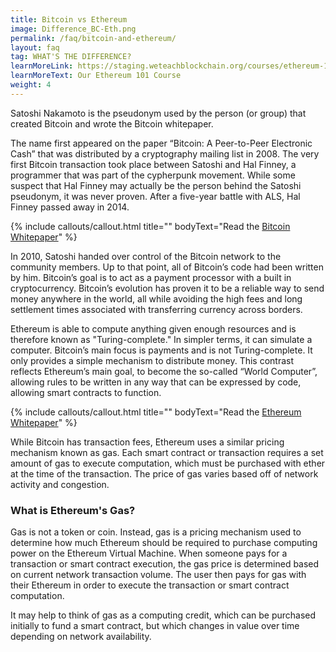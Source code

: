 ```yaml
---
title: Bitcoin vs Ethereum
image: Difference_BC-Eth.png
permalink: /faq/bitcoin-and-ethereum/
layout: faq
tag: WHAT'S THE DIFFERENCE? 
learnMoreLink: https://staging.weteachblockchain.org/courses/ethereum-101-blockchain-beyond-bitcoin/
learnMoreText: Our Ethereum 101 Course
weight: 4
---
```

<span>Satoshi Nakamoto is the pseudonym used by the person (or group) that created Bitcoin and wrote the Bitcoin whitepaper.</span>

<span>The name first appeared on the paper “Bitcoin: A Peer-to-Peer Electronic Cash” that was distributed by a cryptography mailing list in 2008. The very first Bitcoin transaction took place between Satoshi and Hal Finney, a programmer that was part of the cypherpunk movement. While some suspect that Hal Finney may actually be the person behind the Satoshi pseudonym, it was never proven. After a five-year battle with ALS, Hal Finney passed away in 2014.</span>

{% include callouts/callout.html
   title=""
	bodyText="Read the <a href='https://staging.weteachblockchain.org/downloads/bitcoin_whitepaper.pdf' target='_blank'>Bitcoin Whitepaper</a>"
%}

<span>In 2010, Satoshi handed over control of the Bitcoin network to the community members. Up to that point, all of Bitcoin’s code had been written by him. Bitcoin’s goal is to act as a payment processor with a built in cryptocurrency. Bitcoin’s evolution has proven it to be a reliable way to send money anywhere in the world, all while avoiding the high fees and long settlement times associated with transferring currency across borders.</span>

<span>Ethereum is able to compute anything given enough resources and is therefore known as "Turing-complete." In simpler terms, it can simulate a computer. Bitcoin’s main focus is payments and is not Turing-complete. It only provides a simple mechanism to distribute money. This contrast reflects Ethereum’s main goal, to become the so-called “World Computer”, allowing rules to be written in any way that can be expressed by code, allowing smart contracts to function.</span>

{% include callouts/callout.html
   title=""
	bodyText="Read the <a href='https://staging.weteachblockchain.org/downloads/ethereum_whitepaper.pdf' target='_blank'>Ethereum Whitepaper</a>"
%}

<span>While Bitcoin has transaction fees, Ethereum uses a similar pricing mechanism known as gas. Each smart contract or transaction requires a set amount of gas to execute computation, which must be purchased with ether at the time of the transaction. The price of gas varies based off of network activity and congestion.</span>

<h3>What is Ethereum's Gas?</h3>

<span>Gas is not a token or coin. Instead, gas is a pricing mechanism used to determine how much Ethereum should be required to purchase computing power on the Ethereum Virtual Machine. When someone pays for a transaction or smart contract execution, the gas price is determined based on current network transaction volume. The user then pays for gas with their Ethereum in order to execute the transaction or smart contract computation.</span>

<span>It may help to think of gas as a computing credit, which can be purchased initially to fund a smart contract, but which changes in value over time depending on network availability.</span>
